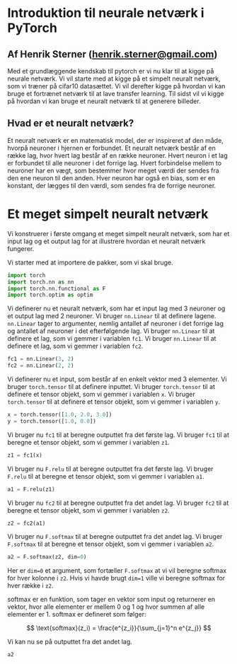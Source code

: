 # Introduktion til neurale netværk i PyTorch
## Af Henrik Sterner (henrik.sterner@gmail.com)

Med et grundlæggende kendskab til pytorch er vi nu klar til at kigge på neurale netværk. Vi vil starte med at kigge på et simpelt neuralt netværk, som vi træner på cifar10 datasættet. Vi vil derefter kigge på hvordan vi kan bruge et fortrænet netværk til at lave transfer learning. Til sidst vil vi kigge på hvordan vi kan bruge et neuralt netværk til at generere billeder.

## Hvad er et neuralt netværk?

Et neuralt netværk er en matematisk model, der er inspireret af den måde, hvorpå neuroner i hjernen er forbundet. Et neuralt netværk består af en række lag, hvor hvert lag består af en række neuroner. Hvert neuron i et lag er forbundet til alle neuroner i det forrige lag. Hvert forbindelse mellem to neuroner har en vægt, som bestemmer hvor meget værdi der sendes fra den ene neuron til den anden. Hver neuron har også en bias, som er en konstant, der lægges til den værdi, som sendes fra de forrige neuroner.

# Et meget simpelt neuralt netværk

Vi konstruerer i første omgang et meget simpelt neuralt netværk, som har et input lag og et output lag for at illustrere hvordan et neuralt netværk fungerer. 

Vi starter med at importere de pakker, som vi skal bruge.

```python
import torch
import torch.nn as nn
import torch.nn.functional as F
import torch.optim as optim
```

Vi definerer nu et neuralt netværk, som har et input lag med 3 neuroner og et output lag med 2 neuroner. Vi bruger `nn.Linear` til at definere lagene. `nn.Linear` tager to argumenter, nemlig antallet af neuroner i det forrige lag og antallet af neuroner i det efterfølgende lag. Vi bruger `nn.Linear` til at definere et lag, som vi gemmer i variablen `fc1`. Vi bruger `nn.Linear` til at definere et lag, som vi gemmer i variablen `fc2`.

```python
fc1 = nn.Linear(3, 2)
fc2 = nn.Linear(2, 2)
```

Vi definerer nu et input, som består af en enkelt vektor med 3 elementer. Vi bruger `torch.tensor` til at definere inputtet. Vi bruger `torch.tensor` til at definere et tensor objekt, som vi gemmer i variablen `x`. Vi bruger `torch.tensor` til at definere et tensor objekt, som vi gemmer i variablen `y`.

```python
x = torch.tensor([1.0, 2.0, 3.0])
y = torch.tensor([1.0, 0.0])
```

Vi bruger nu `fc1` til at beregne outputtet fra det første lag. Vi bruger `fc1` til at beregne et tensor objekt, som vi gemmer i variablen `z1`.

```python
z1 = fc1(x)
```

Vi bruger nu `F.relu` til at beregne outputtet fra det første lag. Vi bruger `F.relu` til at beregne et tensor objekt, som vi gemmer i variablen `a1`.

```python
a1 = F.relu(z1)
```

Vi bruger nu `fc2` til at beregne outputtet fra det andet lag. Vi bruger `fc2` til at beregne et tensor objekt, som vi gemmer i variablen `z2`.

```python
z2 = fc2(a1)
```

Vi bruger nu `F.softmax` til at beregne outputtet fra det andet lag. Vi bruger `F.softmax` til at beregne et tensor objekt, som vi gemmer i variablen `a2`.

```python
a2 = F.softmax(z2, dim=0)
```
Her er `dim=0` et argument, som fortæller `F.softmax` at vi vil beregne softmax for hver kolonne i `z2`. Hvis vi havde brugt `dim=1` ville vi beregne softmax for hver række i `z2`.

softmax er en funktion, som tager en vektor som input og returnerer en vektor, hvor alle elementer er mellem 0 og 1 og hvor summen af alle elementer er 1. softmax er defineret som følger:

$$
\text{softmax}(z_i) = \frac{e^{z_i}}{\sum_{j=1}^n e^{z_j}}
$$



Vi kan nu se på outputtet fra det andet lag.

```python
a2
```
